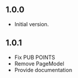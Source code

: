 ## 1.0.0

- Initial version.

## 1.0.1

- Fix PUB POINTS
- Remove PageModel
- Provide documentation
